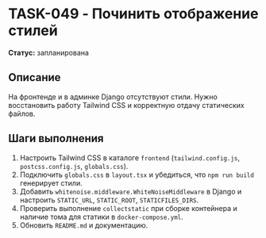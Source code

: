 # TASK-049 - Починить отображение стилей

**Статус:** запланирована

## Описание

На фронтенде и в админке Django отсутствуют стили. Нужно восстановить работу Tailwind CSS и корректную отдачу статических файлов.

## Шаги выполнения

1. Настроить Tailwind CSS в каталоге `frontend` (`tailwind.config.js`, `postcss.config.js`, `globals.css`).
2. Подключить `globals.css` в `layout.tsx` и убедиться, что `npm run build` генерирует стили.
3. Добавить `whitenoise.middleware.WhiteNoiseMiddleware` в Django и настроить `STATIC_URL`, `STATIC_ROOT`, `STATICFILES_DIRS`.
4. Проверить выполнение `collectstatic` при сборке контейнера и наличие тома для статики в `docker-compose.yml`.
5. Обновить `README.md` и документацию.
